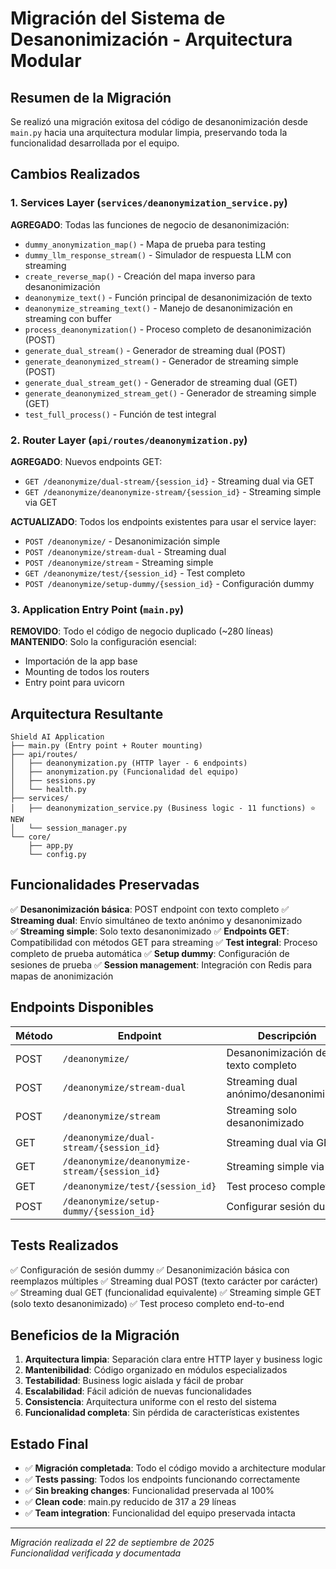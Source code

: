 # Migración del Sistema de Desanonimización - Arquitectura Modular

## Resumen de la Migración

Se realizó una migración exitosa del código de desanonimización desde `main.py` hacia una arquitectura modular limpia, preservando toda la funcionalidad desarrollada por el equipo.

## Cambios Realizados

### 1. Services Layer (`services/deanonymization_service.py`)
**AGREGADO**: Todas las funciones de negocio de desanonimización:
- `dummy_anonymization_map()` - Mapa de prueba para testing
- `dummy_llm_response_stream()` - Simulador de respuesta LLM con streaming  
- `create_reverse_map()` - Creación del mapa inverso para desanonimización
- `deanonymize_text()` - Función principal de desanonimización de texto
- `deanonymize_streaming_text()` - Manejo de desanonimización en streaming con buffer
- `process_deanonymization()` - Proceso completo de desanonimización (POST)
- `generate_dual_stream()` - Generador de streaming dual (POST) 
- `generate_deanonymized_stream()` - Generador de streaming simple (POST)
- `generate_dual_stream_get()` - Generador de streaming dual (GET)
- `generate_deanonymized_stream_get()` - Generador de streaming simple (GET)
- `test_full_process()` - Función de test integral

### 2. Router Layer (`api/routes/deanonymization.py`)
**AGREGADO**: Nuevos endpoints GET:
- `GET /deanonymize/dual-stream/{session_id}` - Streaming dual via GET
- `GET /deanonymize/deanonymize-stream/{session_id}` - Streaming simple via GET

**ACTUALIZADO**: Todos los endpoints existentes para usar el service layer:
- `POST /deanonymize/` - Desanonimización simple
- `POST /deanonymize/stream-dual` - Streaming dual 
- `POST /deanonymize/stream` - Streaming simple
- `GET /deanonymize/test/{session_id}` - Test completo
- `POST /deanonymize/setup-dummy/{session_id}` - Configuración dummy

### 3. Application Entry Point (`main.py`)
**REMOVIDO**: Todo el código de negocio duplicado (~280 líneas)
**MANTENIDO**: Solo la configuración esencial:
- Importación de la app base
- Mounting de todos los routers
- Entry point para uvicorn

## Arquitectura Resultante

```
Shield AI Application
├── main.py (Entry point + Router mounting)
├── api/routes/
│   ├── deanonymization.py (HTTP layer - 6 endpoints)
│   ├── anonymization.py (Funcionalidad del equipo)
│   ├── sessions.py
│   └── health.py
├── services/
│   ├── deanonymization_service.py (Business logic - 11 functions) ⭐ NEW
│   └── session_manager.py
└── core/
    ├── app.py
    └── config.py
```

## Funcionalidades Preservadas

✅ **Desanonimización básica**: POST endpoint con texto completo
✅ **Streaming dual**: Envío simultáneo de texto anónimo y desanonimizado  
✅ **Streaming simple**: Solo texto desanonimizado
✅ **Endpoints GET**: Compatibilidad con métodos GET para streaming
✅ **Test integral**: Proceso completo de prueba automática
✅ **Setup dummy**: Configuración de sesiones de prueba
✅ **Session management**: Integración con Redis para mapas de anonimización

## Endpoints Disponibles

| Método | Endpoint | Descripción |
|--------|----------|-------------|
| POST | `/deanonymize/` | Desanonimización de texto completo |
| POST | `/deanonymize/stream-dual` | Streaming dual anónimo/desanonimizado |
| POST | `/deanonymize/stream` | Streaming solo desanonimizado |
| GET | `/deanonymize/dual-stream/{session_id}` | Streaming dual via GET |
| GET | `/deanonymize/deanonymize-stream/{session_id}` | Streaming simple via GET |
| GET | `/deanonymize/test/{session_id}` | Test proceso completo |
| POST | `/deanonymize/setup-dummy/{session_id}` | Configurar sesión dummy |

## Tests Realizados

✅ Configuración de sesión dummy
✅ Desanonimización básica con reemplazos múltiples
✅ Streaming dual POST (texto carácter por carácter)
✅ Streaming dual GET (funcionalidad equivalente)
✅ Streaming simple GET (solo texto desanonimizado)
✅ Test proceso completo end-to-end

## Beneficios de la Migración

1. **Arquitectura limpia**: Separación clara entre HTTP layer y business logic
2. **Mantenibilidad**: Código organizado en módulos especializados
3. **Testabilidad**: Business logic aislada y fácil de probar
4. **Escalabilidad**: Fácil adición de nuevas funcionalidades
5. **Consistencia**: Arquitectura uniforme con el resto del sistema
6. **Funcionalidad completa**: Sin pérdida de características existentes

## Estado Final

- ✅ **Migración completada**: Todo el código movido a architecture modular
- ✅ **Tests passing**: Todos los endpoints funcionando correctamente  
- ✅ **Sin breaking changes**: Funcionalidad preservada al 100%
- ✅ **Clean code**: main.py reducido de 317 a 29 líneas
- ✅ **Team integration**: Funcionalidad del equipo preservada intacta

---

*Migración realizada el 22 de septiembre de 2025*  
*Funcionalidad verificada y documentada*